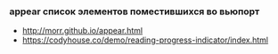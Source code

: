 ### appear список элементов поместившихся во вьюпорт

+ http://morr.github.io/appear.html
+ https://codyhouse.co/demo/reading-progress-indicator/index.html
